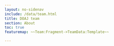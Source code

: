 ```yaml
---
layout: no-sidenav
include: /data/team.html
title: DOAJ team
section: About
toc: true
featuremap: ~~Team:Fragment->TeamData:Template~~

---
```

